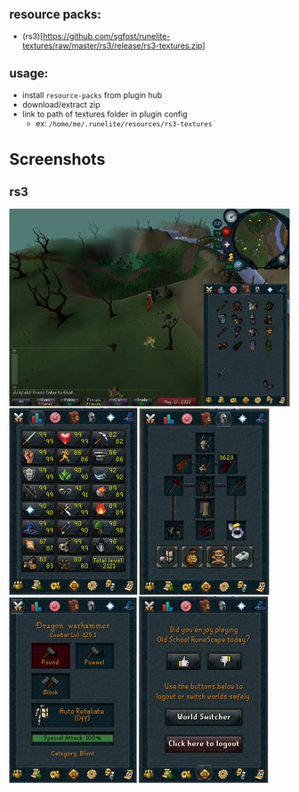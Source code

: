 ## resource packs:
- (rs3)[https://github.com/sgfost/runelite-textures/raw/master/rs3/release/rs3-textures.zip]

## usage:
- install `resource-packs` from plugin hub
- download/extract zip
- link to path of textures folder in plugin config
  - ex: `/home/me/.runelite/resources/rs3-textures`



# Screenshots

## rs3
![image](https://raw.githubusercontent.com/sgfost/runelite-textures/master/rs3/screenshots/full%2Binv.png)
![image](https://raw.githubusercontent.com/sgfost/runelite-textures/master/rs3/screenshots/stats.png)
![image](https://raw.githubusercontent.com/sgfost/runelite-textures/master/rs3/screenshots/equipment.png)
![image](https://raw.githubusercontent.com/sgfost/runelite-textures/master/rs3/screenshots/attackstyles.png)
![image](https://raw.githubusercontent.com/sgfost/runelite-textures/master/rs3/screenshots/buttons.png)
